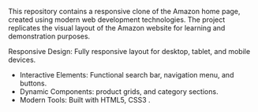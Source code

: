 This repository contains a responsive clone of the Amazon home page, created using modern web development technologies. The project replicates the visual layout  of the Amazon website for learning and demonstration purposes.

Responsive Design: Fully responsive layout for desktop, tablet, and mobile devices.
- Interactive Elements: Functional search bar, navigation menu, and buttons.
- Dynamic Components: product grids, and category sections.
- Modern Tools: Built with HTML5, CSS3 .

